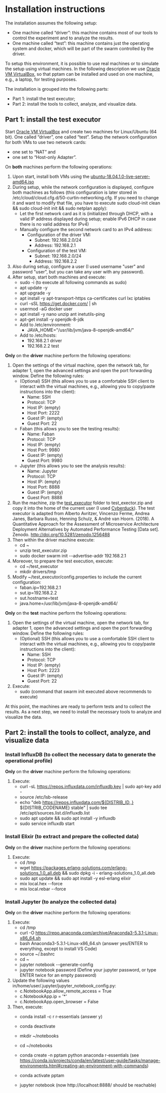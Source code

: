 # Installation instructions

The installation assumes the following setup:

- One machine called “driver”: this machine contains most of our tools to control the experiment and to analyze the results.
- One machine called “test”: this machine contains just the operating system and docker, which will be part of the swarm controlled by the driver.

To setup this environment, it is possible to use real machines or to simulate the setup using virtual machines. In the following description we use [Oracle VM VirtualBox](https://www.oracle.com/technetwork/server-storage/virtualbox/downloads/index.html), so that pptam can be installed and used on one machine, e.g., a laptop, for testing purposes.

The installation is grouped into the following parts:

- Part 1: install the test executor;
- Part 2: install the tools to collect, analyze, and visualize data.
   
## Part 1: install the test executor

Start [Oracle VM VirtualBox](https://www.oracle.com/technetwork/server-storage/virtualbox/downloads/index.html) and create two machines for Linux/Ubuntu (64 bit). One called “driver”, one called “test”. Setup the network configuration for both VMs to use two network cards:

- one set to “NAT” and
- one set to “Host-only Adapter”.

On **both** machines perform the following operations:

1. Upon start, install both VMs using the [ubuntu-18.04.1.0-live-server-amd64.iso](http://releases.ubuntu.com/18.04/)
2. During setup, while the network configuration is displayed, configure both machines as follows (this configuration is later stored in /etc/cloud/cloud.cfg.d/50-curtin-networking.cfg. If you need to change it and want to modify that file, you have to execute sudo cloud-init clean && sudo cloud-init init && sudo netplan apply):
   - Let the first network card as it is (initialized through DHCP, with a valid IP address displayed during setup; enable IPv6 DHCP in case there is no valid address for IPv4)
   - Manually configure the second network card to an IPv4 address:
     - Configuration of the driver VM: 
       - Subnet: 192.168.2.0/24
       - Address: 192.168.2.1
     - Configuration of the test VM:
       - Subnet: 192.168.2.0/24
       - Address: 192.168.2.2
3. Also during setup, configure a user (I used username "user" and password "user", but you can take any user with any password).
4. After setup, start both machines and execute:
   - sudo -i (to execute all following commands as sudo)
   - apt update -y
   - apt upgrade -y
   - apt install -y apt-transport-https ca-certificates curl lxc iptables
   - curl -sSL https://get.docker.com/ | sh
   - usermod -aG docker user
   - apt install -y nano unzip ant inetutils-ping
   - apt-get install -y openjdk-8-jdk
   - Add to /etc/environment:
     - JAVA_HOME="/usr/lib/jvm/java-8-openjdk-amd64/"
   - Add to /etc/hosts:
     - 192.168.2.1 driver
     - 192.168.2.2 test

**Only** on the **driver** machine perform the following operations:

1. Open the settings of the virtual machine, open the network tab, for adapter 1, open the advanced settings and open the port forwarding window. Define the following rules:
   - (Optional) SSH (this allows you to use a comfortable SSH client to interact with the virtual machines, e.g., allowing you to copy/paste instructions into the client): 
     - Name: SSH
     - Protocol: TCP
     - Host IP: (empty)
     - Host Port: 2222 
     - Guest IP: (empty)
     - Guest Port: 22
   - Faban (this allows you to see the testing results):
     - Name: Faban
     - Protocol: TCP
     - Host IP: (empty)
     - Host Port: 9980
     - Guest IP: (empty)
     - Guest Port: 9980
   - Jupyter (this allows you to see the analysis results):
     - Name: Jupyter
     - Protocol: TCP
     - Host IP: (empty)
     - Host Port: 8888
     - Guest IP: (empty)
     - Guest Port: 8888
2. Run the machine, zip the [test_executor](test_executor) folder to test_exector.zip and copy it into the home of the current user (I used [Cyberduck](https://cyberduck.io/)). The test executor is adapted from Alberto Avritzer, Vincenzo Ferme, Andrea Janes, Barbara Russo, Henning Schulz, & André van Hoorn. (2018). A Quantitative Approach for the Assessment of Microservice Architecture Deployment Alternatives by Automated Performance Testing [Data set]. Zenodo. http://doi.org/10.5281/zenodo.1256488
3. Then within the driver machine execute:
   - cd ~
   - unzip test_executor.zip
   - sudo docker swarm init --advertise-addr 192.168.2.1
4. Moreover, to prepare the test execution, execute:
   - cd ~/test_executor
   - mkdir drivers/tmp
5. Modify ~/test_executor/config.properties to include the current configuration:
   - faban.ip=192.168.2.1
   - sut.ip=192.168.2.2
   - sut.hostname=test
   - java.home=\/usr\/lib\/jvm\/java-8-openjdk-amd64\/

**Only** on the **test** machine perform the following operations:

1. Open the settings of the virtual machine, open the network tab, for adapter 1, open the advanced settings and open the port forwarding window. Define the following rules:
   - (Optional) SSH (this allows you to use a comfortable SSH client to interact with the virtual machines, e.g., allowing you to copy/paste instructions into the client): 
     - Name: SSH
     - Protocol: TCP
     - Host IP: (empty)
     - Host Port: 2223 
     - Guest IP: (empty)
     - Guest Port: 22
2. Execute:
   - sudo (command that swarm init executed above recommends to execute)

At this point, the machines are ready to perform tests and to collect the results. As a next step, we need to install the necessary tools to analyze and visualize the data.

## Part 2: install the tools to collect, analyze, and visualize data

### Install InfluxDB (to collect the necessary data to generate the operational profile)

**Only** on the **driver** machine perform the following operations:

1. Execute:
   - curl -sL https://repos.influxdata.com/influxdb.key | sudo apt-key add -
   - source /etc/lsb-release
   - echo "deb https://repos.influxdata.com/${DISTRIB_ID,,} ${DISTRIB_CODENAME} stable" | sudo tee /etc/apt/sources.list.d/influxdb.list
   - sudo apt update && sudo apt install -y influxdb
   - sudo service influxdb start

### Install Elixir (to extract and prepare the collected data)

**Only** on the **driver** machine perform the following operations:

1. Execute:
   - cd /tmp
   - wget https://packages.erlang-solutions.com/erlang-solutions_1.0_all.deb && sudo dpkg -i    - erlang-solutions_1.0_all.deb
   - sudo apt update && sudo apt install -y esl-erlang elixir
   - mix local.hex --force
   - mix local.rebar --force

### Install Jupyter (to analyze the collected data)

**Only** on the **driver** machine perform the following operations:

1. Execute:
   - cd /tmp
   - curl -O https://repo.anaconda.com/archive/Anaconda3-5.3.1-Linux-x86_64.sh
   - bash Anaconda3-5.3.1-Linux-x86_64.sh (answer yes/ENTER to everything, except to install VS Code)
   - source ~/.bashrc
   - cd ~
   - jupyter notebook --generate-config
   - jupyter notebook password (Define your jupyter password, or type ENTER twice for an empty password)
2. Update the following values in/home/user/.jupyter/jupyter_notebook_config.py:
   - c.NotebookApp.allow_remote_access = True
   - c.NotebookApp.ip = '*'
   - c.NotebookApp.open_browser = False
3. Then, execute:
   - conda install -c r r-essentials (answer y)
   - conda deactivate
   - mkdir ~/notebooks
   - cd ~/notebooks
   - conda create -n pptam python anaconda r-essentials (see https://conda.io/projects/conda/en/latest/user-guide/tasks/manage-environments.html#creating-an-environment-with-commands)
   - conda activate pptam

   - jupyter notebook (now http://localhost:8888/ should be reachable)



